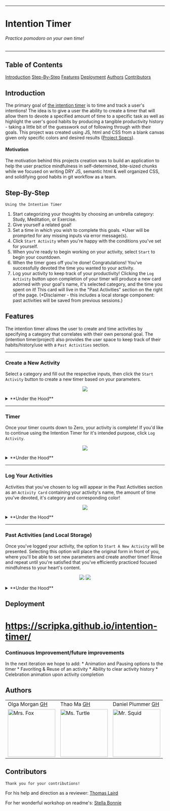 
---
# Intention Timer
###### Practice pomodoro on your own time!
---
## Table of Contents
[Introduction](#introduction)
[Step-By-Step](#step-by-step)
[Features](#features)
[Deployment](#deployment)
[Authors](#authors)
[Contributors](#contributors)


## Introduction
The primary goal of [the intention timer](https://scripka.github.io/intention-timer/) is to time and track a user's intentions! The idea is to give a user the ability to create a timer that will allow them to devote a specified amount of time to a specific task as well as highlight the user's good habits by producing a tangible productivity history - taking a little bit of the guesswork out of following through with their goals. This project was created using JS, html and CSS from a blank canvas given only specific colors and desired results ([Project Specs](https://frontend.turing.io/projects/module-1/intention-timer-group.html)).

#### Motivation
The motivation behind this projects creation was to build an application to help the user practice mindfulness in self-determined, bite-sized chunks while we focused on writing DRY JS, semantic html & well organized CSS, and solidifying good habits in git workflow as a team.
    
## Step-By-Step
    Using the Intention Timer

1. Start categorizing your thoughts by choosing an umbrella category: Study, Meditation, or Exercise.
2. Give yourself a related goal!
3. Set a time in which you wish to complete this goals.
    *User will be promprted for any missing inputs via error message(s).
4. Click `Start Activity` when you're happy with the conditions you've set for yourself.
5. When you're ready to begin working on your activity, select `Start` to begin your countdown.
6. When the timer goes off you're done! Congratulations! You've successfully devoted the time you wanted to your activity.
7. Log your activity to keep track of your productivity! Clicking the `Log Activity` button upon completion of your timer will produce a new card adorned with your goal's name, it's selected category, and the time you spent on it! This card will live in the "Past Activities" section on the right of the page. (*Disclaimer - this includes a local storage component: past activities will be saved from previous sessions.)

## Features 
The intention timer allows the user to create and time activities by specifying a category that correlates with their own personal goal. The (intention timer/project) also provides the user space to keep track of their habits/history/use with a `Past Activities` section. 


---

### Create a New Activity
Select a category and fill out the respective inputs, then click the `Start Activity` button to create a new timer based on your parameters.
<p align = "center">
<img src="https://media.giphy.com/media/kEixa1a8ozTptbDlJd/giphy.gif">
</p>
        <details>
        <summary>**Under the Hood**</summary>
    In order to create a new activity, and before the user can employ the event listener by clicking `Start Activity`, a radio button must be selected and all the input sections must be filled out following their respective conventions. `Start Activity`, when clicked, will use submitActivityForm() to ensure that all the form's input conditions are properly met - until that time, the button will act as a blocker to keep the user from progressing. Assuming these conditions are met this will allow the creation of an Activity class instance to sort/temporarily store all the user provided information and transfer the user to the Current Activity window (timer) page.
    *Note: the minutes and second fields allow users to enter numbers followed by a dot which gets accepted by submitActivityForm(). Such inputs get parsed to an integer and displayed as a regular number, however, it is a correction to be addressed in our efforts for future improvements of this project.
        </details>


---

### Timer
Once your timer counts down to Zero, your activity is complete! If you'd like to continue using the Intention Timer for it's intended purpose, click `Log Activity`.
<p align = "center">
<img src="https://media.giphy.com/media/Sv2nAOaXs5Ny5fLneM/giphy.gif">
</p>
        <details>
        <summary>**Under the Hood**</summary>
        The timer will display inputs (utilizing the specified user inputs from the previous form) and re-format them into a clock-face with an integrated `Start` button. This button employs an event listener to begin the countdown using the setTimeout method. Upon reaching 00:00, the timer will end and be replaced with a congratulatory message as well as activating the `Log Activity` button.
        </details>

---

### Log Your Activities
Activities that you've chosen to log will appear in the Past Activities section as an `Activity Card` containing your activity's name, the amount of time you've devoted, it's category and corresponding color!
<p align = "center">
<img src="https://media.giphy.com/media/Sv2nAOaXs5Ny5fLneM/giphy.gif">
</p>
        <details>
        <summary>**Under the Hood**</summary>
        Clicking `Log Activity` once a timer has counted down to 00:00 employs an event listener to run the function `logCompletedActivity();` that in turn kicks several other functions; `displayCompletedActivityWindow();` which acts to replace the Current Activity window with a Completed Activity window as well as `addCompleteActivityCard();` which marks activity complete (activity.js), creates the Past Activities card based on the users inputs, will display the card in the Past Activities section and simultaneously saves it to local storage.
        </details>

---
### Past Activities (and Local Storage)
Once you've logged your activity, the option to `Start A New Activity` will be presented. Selecting this option will place the original form in front of you, where you'll be able to set new parameters and create another timer! 
Rinse and repeat until you're satisfied that you've efficiently practiced focused mindfulness to your heart's content.
<p align = "center">
<img src="https://media.giphy.com/media/U1mYebiC4h78gCHgOC/giphy.gif">
<img src="https://media.giphy.com/media/elPR2V0cvMcKlniLeQ/giphy.gif">

</p>
        <details>
        <summary>**Under the Hood**</summary>
        The `Create a New Activity` button employs an event listener to watch for a click. On click, it will run the function ` returnToMainPage();` that will re-present the user with the original form and clear out any previous inputs and radio selections in order to allow them to create a new activity (timer) with a fresh form. Past Activities will persist on page load, this utilizes the displaySavedPastActivities() function as the previously mentioned local storage.
        </details>


## Deployment
# https://scripka.github.io/intention-timer/


### Continuous Improvement/future improvements
 In the next iteration we hope to add:
    * Animation and Pausing options to the timer
    * Favoriting & Reuse of an activity
    * Ability to clear activity history
    * Celebration animation upon activity completion



## Authors

<table>
    <tr>
        <td> Olga Morgan <a href="https://github.com/scripka">GH</td>
         <td> Thao Ma <a href="https://github.com/thaomonster">GH</td>
         <td> Daniel Plummer <a href="https://github.com/bearfrowns">GH</td>
    </tr>
    </tr>
    <td><img src="https://avatars0.githubusercontent.com/u/66269306?s=400&u=b59f8ccc1002269319d952aa028ee270629b2ead&v=4" alt="Mrs. Fox"
 width="150" height="auto" /></td>
<!-- **Olga Morgan**
[GitHub Profile](https://github.com/scripka) -->

<td><img src="https://avatars0.githubusercontent.com/u/67611512?s=460&u=539b2ddb5db472ee1db734c0ce522551ad071521&v=4" alt="Ms. Turtle"
 width="150" height="auto" /></td>

<td><img src="https://avatars3.githubusercontent.com/u/67286509?s=460&u=4ff9a9bc67d00b454308d5fb3d09797939576ac3&v=4" alt="Mr. Squid"
 width="150" height="auto" /></td>
</tr>
</table>




## Contributors
    
    Thank you for your contributions!
        
For his help and direction as a reviewer: <a href="https://github.com/t-laird">Thomas Laird</a>

For her wonderful workshop on readme's: <a href="https://github.com/stellakunzang">Stella Bonnie</a>
